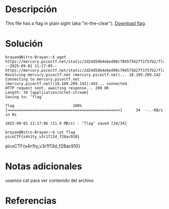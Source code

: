 # Descripción
This file has a flag in plain sight (aka "in-the-clear"). [Download flag](https://mercury.picoctf.net/static/2d24d50b4ebed90c704575627f1f57b2/flag).

# Solución 
```
brayan@Nitro-Brayan:~$ wget https://mercury.picoctf.net/static/2d24d50b4ebed90c704575627f1f57b2/flag
--2025-09-01 11:17:05--  https://mercury.picoctf.net/static/2d24d50b4ebed90c704575627f1f57b2/flag
Resolving mercury.picoctf.net (mercury.picoctf.net)... 18.189.209.142
Connecting to mercury.picoctf.net (mercury.picoctf.net)|18.189.209.142|:443... connected.
HTTP request sent, awaiting response... 200 OK
Length: 34 [application/octet-stream]
Saving to: ‘flag’

flag                          100%[=================================================>]      34  --.-KB/s    in 0s

2025-09-01 11:17:06 (11.9 MB/s) - ‘flag’ saved [34/34]

brayan@Nitro-Brayan:~$ cat flag
picoCTF{s4n1ty_v3r1f13d_f28ac910}
```
picoCTF{s4n1ty_v3r1f13d_f28ac910}
# Notas adicionales 
usamos cat para ver contenido del archivo 

# Referencias 

